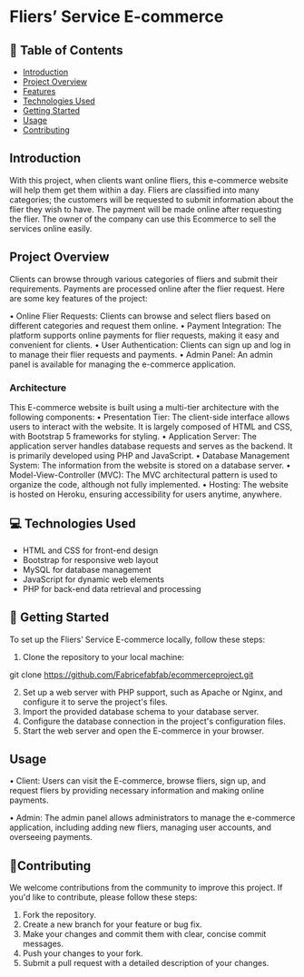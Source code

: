 # Fliers’ Service E-commerce 

## 📗 Table of Contents
- [Introduction](#introduction)
- [Project Overview](#project-overview)
- [Features](#features)
- [Technologies Used](#technologies-used)
- [Getting Started](#getting-started)
- [Usage](#usage)
- [Contributing](#contributing)

## Introduction
With this project, when clients want online fliers, this e-commerce website will help them get them within a 
day. Fliers are classified into many categories; the customers will be requested to submit 
information about the flier they wish to have. The payment will be made online after requesting 
the flier. The owner of the company can use this Ecommerce to sell the services online easily.

## Project Overview
Clients can browse through various categories of fliers and submit their requirements. Payments are processed online after the flier request. Here are some key features of the project:

•	Online Flier Requests: Clients can browse and select fliers based on different categories and request them online.
•	Payment Integration: The platform supports online payments for flier requests, making it easy and convenient for clients.
•	User Authentication: Clients can sign up and log in to manage their flier requests and payments.
•	Admin Panel: An admin panel is available for managing the e-commerce application.

### Architecture

This E-commerce website is built using a multi-tier architecture with the following components:
•	Presentation Tier: The client-side interface allows users to interact with the website. It is largely composed of HTML and CSS, with Bootstrap 5 frameworks for styling.
•	Application Server: The application server handles database requests and serves as the backend. It is primarily developed using PHP and JavaScript.
•	Database Management System: The information from the website is stored on a database server.
•	Model-View-Controller (MVC): The MVC architectural pattern is used to organize the code, although not fully implemented.
•	Hosting: The website is hosted on Heroku, ensuring accessibility for users anytime, anywhere.

## 💻 Technologies Used
- HTML and CSS for front-end design
- Bootstrap for responsive web layout
- MySQL for database management
- JavaScript for dynamic web elements
- PHP for back-end data retrieval and processing

## 📖 Getting Started
To set up the Fliers’ Service E-commerce locally, follow these steps:
1.	Clone the repository to your local machine:
   
git clone https://github.com/Fabricefabfab/ecommerceproject.git 

2.	Set up a web server with PHP support, such as Apache or Nginx, and configure it to serve the project's files.
3.	Import the provided database schema to your database server.
4.	Configure the database connection in the project's configuration files.
5.	Start the web server and open the E-commerce in your browser.

## Usage
• Client: Users can visit the E-commerce, browse fliers, sign up, and request fliers by providing necessary information and making online payments.

• Admin: The admin panel allows administrators to manage the e-commerce application, including adding new fliers, managing user accounts, and overseeing payments.

## 🤝Contributing
We welcome contributions from the community to improve this project. If you'd like to contribute, please follow these steps:
1.	Fork the repository.
2.	Create a new branch for your feature or bug fix.
3.	Make your changes and commit them with clear, concise commit messages.
4.	Push your changes to your fork.
5.	Submit a pull request with a detailed description of your changes.
